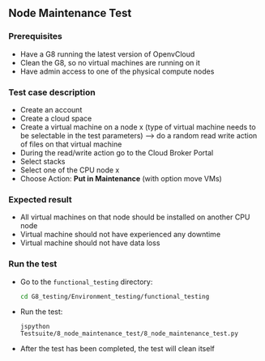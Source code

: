 ## Node Maintenance Test

### Prerequisites
- Have a G8 running the latest version of OpenvCloud
- Clean the G8, so no virtual machines are running on it
- Have admin access to one of the physical compute nodes

### Test case description
- Create an account
- Create a cloud space
- Create a virtual machine on a node x (type of virtual machine needs to be selectable in the test parameters) --> do a random read write action of files on that virtual machine
- During the read/write action go to the Cloud Broker Portal
- Select stacks
- Select one of the CPU node x
- Choose Action: **Put in Maintenance** (with option move VMs)

### Expected result
- All virtual machines on that node should be installed on another CPU node
- Virtual machine should not have experienced any downtime
- Virtual machine should not have data loss

### Run the test
- Go to the `functional_testing` directory:
  ```bash
  cd G8_testing/Environment_testing/functional_testing
  ```
  
- Run the test:
  ```
  jspython Testsuite/8_node_maintenance_test/8_node_maintenance_test.py
  ```

- After the test has been completed, the test will clean itself